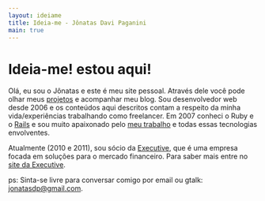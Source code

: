 ```yaml
---
layout: ideiame 
title: Ideia-me - Jônatas Davi Paganini
main: true
---
```


# Ideia-me! estou aqui! 

Olá, eu sou o Jônatas e este é meu site pessoal. Através dele você pode olhar meus [projetos](/portfolio.html) e acompanhar meu blog. Sou desenvolvedor web desde 2006 e os conteúdos aqui descritos contam a respeito da minha vida/experiências trabalhando como freelancer. Em 2007 conheci o Ruby e o [Rails][wwr] e sou muito apaixonado pelo [meu trabalho][curriculo] e todas essas tecnologias envolventes.

Atualmente (2010 e 2011), sou sócio da [Executive][executive], que é uma empresa focada em soluções para o mercado financeiro. Para saber mais entre no [site da Executive][Executive].

ps: Sinta-se livre para conversar comigo por email ou gtalk: <jonatasdp@gmail.com>.

[executive]:http://executive.com.br
[wwr]:http://www.workingwithrails.com/person/9816-j-natas-davi-paganini
[curriculo]: /2010/04/27/curriculo-jonatas-davi-paganini.html

